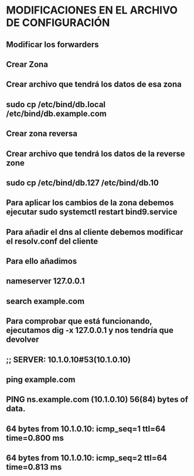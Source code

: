 # MODIFICACIONES EN EL ARCHIVO DE CONFIGURACIÓN
##
## Modificar los forwarders
## Crear Zona
## Crear archivo que tendrá los datos de esa zona
## sudo cp /etc/bind/db.local /etc/bind/db.example.com
##
##  Crear zona reversa 
##  Crear archivo que tendrá los datos de la reverse zone
## sudo cp /etc/bind/db.127 /etc/bind/db.10
##
## Para aplicar los cambios de la zona debemos ejecutar sudo systemctl restart bind9.service
##
##
##
## Para añadir el dns al cliente debemos modificar el resolv.conf del cliente
## Para ello añadimos 
## nameserver  127.0.0.1
## search example.com
##
## Para comprobar que está funcionando, ejecutamos dig -x 127.0.0.1 y nos tendría que devolver 
## ;; SERVER: 10.1.0.10#53(10.1.0.10)
## ping example.com
## PING ns.example.com (10.1.0.10) 56(84) bytes of data.
## 64 bytes from 10.1.0.10: icmp_seq=1 ttl=64 time=0.800 ms
## 64 bytes from 10.1.0.10: icmp_seq=2 ttl=64 time=0.813 ms
##







